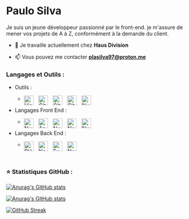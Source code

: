 # Paulo Silva

Je suis un jeune développeur passionné par le front-end. je m'assure de mener vos projets de A à Z, conformément à la demande du client.


- 🔭 Je travaille actuellement chez **Haus Division**

- 📫 Vous pouvez me contacter **plasilva97@proton.me**

### Langages et Outils :

- Outils :
    - <img align="left" alt="Visual Studio Code" width="26px" src="https://cdn.jsdelivr.net/gh/devicons/devicon/icons/jetbrains/jetbrains-original.svg" style="padding-right:10px;" /><img align="left" alt="Git" width="26px" src="https://cdn.jsdelivr.net/gh/devicons/devicon/icons/git/git-original.svg" style="padding-right:10px;" /><img align="left" alt="Git" width="26px" src="https://cdn.jsdelivr.net/gh/devicons/devicon/icons/docker/docker-original.svg" style="padding-right:10px;" /><img align="left" alt="Git" width="26px" src="https://cdn.jsdelivr.net/gh/devicons/devicon/icons/bash/bash-original.svg" style="padding-right:10px;" /><img align="left" alt="NuxtJS" width="26px" style="padding-right:10px;" src="https://cdn.jsdelivr.net/gh/devicons/devicon/icons/mongodb/mongodb-original-wordmark.svg" />

- Langages Front End :
    - <img align="left" alt="NuxtJS" width="26px" style="padding-right:10px;" src="https://cdn.jsdelivr.net/gh/devicons/devicon/icons/nuxtjs/nuxtjs-original.svg" /><img align="left" alt="Angular" width="26px" style="padding-right:10px;" src="https://cdn.jsdelivr.net/gh/devicons/devicon/icons/vuejs/vuejs-original.svg" /><img align="left" alt="NuxtJS" width="26px" style="padding-right:10px;" src="https://cdn.jsdelivr.net/gh/devicons/devicon/icons/react/react-original.svg" /> <img align="left" alt="NuxtJS" width="26px" style="padding-right:10px;" src="https://cdn.jsdelivr.net/gh/devicons/devicon/icons/nextjs/nextjs-original.svg" />
      <img align="left" alt="NuxtJS" width="26px" style="padding-right:10px;" src="https://cdn.jsdelivr.net/gh/devicons/devicon/icons/wordpress/wordpress-original.svg" />


- Langages Back End :
    - <img align="left" alt="PHP" width="26px" src="https://cdn.jsdelivr.net/gh/devicons/devicon/icons/php/php-original.svg" style="padding-right:10px;" /> <img align="left" alt="Node.js" width="26px" src="https://cdn.jsdelivr.net/gh/devicons/devicon/icons/nodejs/nodejs-original.svg" style="padding-right:10px;" /><img align="left" alt="ExpressJs" width="26px" style="padding-right:10px;" src="https://cdn.jsdelivr.net/gh/devicons/devicon/icons/express/express-original.svg"/><img align="left" alt="NuxtJS" width="26px" style="padding-right:10px;" src="https://cdn.jsdelivr.net/gh/devicons/devicon/icons/mysql/mysql-original.svg" />


<br/>

### ⭐ Statistiques GitHub :

[![Anurag's GitHub stats](https://github-readme-stats.vercel.app/api?username=plasilva1997&hide=stars,issues&show_icons=true&hide_border=false&title_color=3B1F94f&icon_color=FFE500&bg_color=09131B&text_color=ffffff&border_color=0c1a25)](https://github.com/anuraghazra/github-readme-stats)

[![Anurag's GitHub stats](https://github-readme-stats.vercel.app/api/top-langs/?username=plasilva1997&layout=compact&show_icons=true&hide_border=false&title_color=3B1F94f&icon_color=FFE500&bg_color=09131B&text_color=ffffff&border_color=0c1a25)](https://github.com/anuraghazra/github-readme-stats)

[![GitHub Streak](https://github-readme-streak-stats.herokuapp.com/?user=plasilva1997&theme=dark&border=0c1a25&background=09131B)](https://github.com/DenverCoder1/github-readme-streak-stats)
